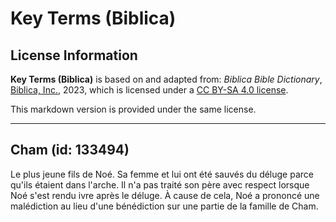 # Key Terms (Biblica)

## License Information

**Key Terms (Biblica)** is based on and adapted from: _Biblica Bible Dictionary_, [Biblica, Inc.](https://www.biblica.com/), 2023, which is licensed under a [CC BY-SA 4.0 license](https://creativecommons.org/licenses/by-sa/4.0/legalcode.en).

This markdown version is provided under the same license.



--------------------------------

## Cham (id: 133494)

Le plus jeune fils de Noé. Sa femme et lui ont été sauvés du déluge parce qu'ils étaient dans l'arche. Il n'a pas traité son père avec respect lorsque Noé s'est rendu ivre après le déluge. À cause de cela, Noé a prononcé une malédiction au lieu d'une bénédiction sur une partie de la famille de Cham.


